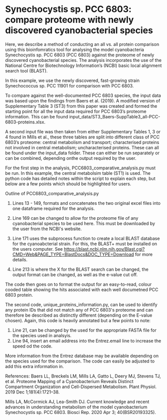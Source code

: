 # Synechocystis sp. PCC 6803: compare proteome with newly discovered cyanobacterial species

Here, we describe a method of conducting an all vs. all protein comparison using this bioinfomratics tool for analysing the model cyanobacteria Synechocystis sp. PCC 6803 (PCC 6803) against the proteome of newly discovered cyanobacterial species. The analysis incorporates the use of the National Centre for Biotechnology Information’s (NCBI) basic local alignment search tool (BLAST).

In this example, we use the newly discovered, fast-growing strain Synechococcus sp. PCC 11901 for comparison with PCC 6803. 

To compare against the well-documented PCC 6803 species, the input data was based upon the findings from Baers et al. (2019). A modified version of Supplementary Table 3 (ST3)  from this paper was created and formed the starting point for all the input data required for PCC 6803’s proteome information. This can be found input_data/ST3_Baers-SuppTable3_all-PCC-6803-proteins.xlsx.

A second input file was then taken from either Supplementary Tables 1, 3 or 4 found in Mills et al., these three tables are split into different class of PCC 6803’s proteome: central metabolism and transport; characterised proteins not involved in central metabolism; uncharacterised proteins. These can all be found under the input_data folder. These can either be run separately or can be combined, depending onthe output required by the user. 


For the first step in the analysis, PCC6803_comparative_analysis.py must be run. In this example, the central metabolsim table (ST1) is used. The python code has detailed notes within the script to explain each step, but below are a few points which should be highlighted for users.

Outline of PCC6803_comparative_analysis.py
1. Lines 13 - 149, formats and concatenates the two original excel files into one dataframe required for the analysis.

2. Line 169 can be changed to allow for the proteome file of any cyanobacterial species to be used here. This must be downloaded by the user from the NCBI's website. 

3. Line 171 uses the subprocess function to create a local BLAST database for the cyanoabcterial strain. For this, the BLAST+ must be installed on the users computer. See https://blast.ncbi.nlm.nih.gov/Blast.cgi?CMD=Web&PAGE_TYPE=BlastDocs&DOC_TYPE=Download for more details.

4. Line 213 is where the X for the BLAST search can be changed, the output format can be changed, as well as the e-value cut off.

The code then goes on to format the output for an easy-to-read, colour cooded table showing the hits associated with each well documetned PCC 6803 protein. 

The second code, unique_proteins_information.py, can be used to identify any protein IDs that did not match any of PCC 6803's proteome and can therefore be described as distinctly different (depending on the E-value chosen). Again, this code is heavily annotated but a few points to note:

1. Line 21, can be changed by the used for the appropriate FASTA file for the species used in analsyis. 
2. Line 94, insert an email address into the Entrez.email line to increase the speed od the code. 

More information from the Entrez database may be available depending on the species used for the comparison. The code can easily be adjusted to add this extra information in.


References:
Baers LL, Breckels LM, Mills LA, Gatto L, Deery MJ, Stevens TJ, et al. Proteome Mapping of a Cyanobacterium Reveals Distinct Compartment Organization and Cell-Dispersed Metabolism. Plant Physiol. 2019 Dec 1;181(4):1721–38.

Mills LA, McCormick AJ, Lea-Smith DJ. Current knowledge and recent advances in understanding metabolism of the model cyanobacterium Synechocystis sp. PCC 6803. Biosci Rep. 2020 Apr 3; 40(BSR20193325).
